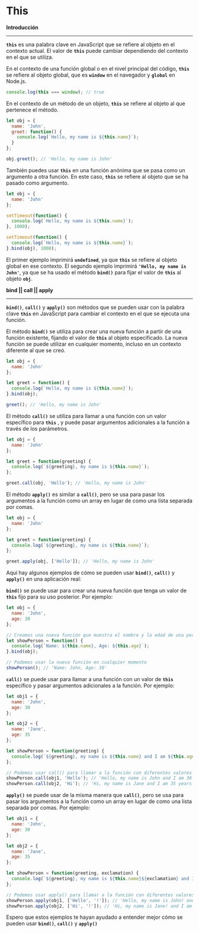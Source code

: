 # This

**Introducción**

---

**`this`** es una palabra clave en JavaScript que se refiere al objeto en el contexto actual. El valor de **`this`** puede cambiar dependiendo del contexto en el que se utiliza.

En el contexto de una función global o en el nivel principal del código, **`this`** se refiere al objeto global, que es **`window`** en el navegador y **`global`** en Node.js.

```jsx
console.log(this === window); // true
```

En el contexto de un método de un objeto, **`this`** se refiere al objeto al que pertenece el método.

```jsx
let obj = {
  name: 'John',
  greet: function() {
    console.log(`Hello, my name is ${this.name}`);
  }
};

obj.greet(); // 'Hello, my name is John'
```

También puedes usar **`this`** en una función anónima que se pasa como un argumento a otra función. En este caso, **`this`** se refiere al objeto que se ha pasado como argumento.

```jsx
let obj = {
  name: 'John'
};

setTimeout(function() {
  console.log(`Hello, my name is ${this.name}`);
}, 1000);

setTimeout(function() {
  console.log(`Hello, my name is ${this.name}`);
}.bind(obj), 1000);
```

El primer ejemplo imprimirá **`undefined`**, ya que **`this`** se refiere al objeto global en ese contexto. El segundo ejemplo imprimirá **`'Hello, my name is John'`**, ya que se ha usado el método **`bind()`** para fijar el valor de **`this`** al objeto **`obj`**.

**bind || call || apply**

---

**`bind()`**, **`call()`** y **`apply()`** son métodos que se pueden usar con la palabra clave **`this`** en JavaScript para cambiar el contexto en el que se ejecuta una función.

El método **`bind()`** se utiliza para crear una nueva función a partir de una función existente, fijando el valor de **`this`** al objeto especificado. La nueva función se puede utilizar en cualquier momento, incluso en un contexto diferente al que se creó.

```jsx
let obj = {
  name: 'John'
};

let greet = function() {
  console.log(`Hello, my name is ${this.name}`);
}.bind(obj);

greet(); // 'Hello, my name is John'
```

El método **`call()`** se utiliza para llamar a una función con un valor específico para **`this`**
, y puede pasar argumentos adicionales a la función a través de los parámetros.

```jsx
let obj = {
  name: 'John'
};

let greet = function(greeting) {
  console.log(`${greeting}, my name is ${this.name}`);
};

greet.call(obj, 'Hello'); // 'Hello, my name is John'
```

El método **`apply()`** es similar a **`call()`**, pero se usa para pasar los argumentos a la función como un array en lugar de como una lista separada por comas.

```jsx
let obj = {
  name: 'John'
};

let greet = function(greeting) {
  console.log(`${greeting}, my name is ${this.name}`);
};

greet.apply(obj, ['Hello']); // 'Hello, my name is John'
```

Aquí hay algunos ejemplos de cómo se pueden usar **`bind()`**, **`call()`** y **`apply()`** en una aplicación real:

**`bind()`** se puede usar para crear una nueva función que tenga un valor de **`this`** fijo para su uso posterior. Por ejemplo:

```jsx
let obj = {
  name: 'John',
  age: 30
};

// Creamos una nueva función que muestra el nombre y la edad de una persona
let showPerson = function() {
  console.log(`Name: ${this.name}, Age: ${this.age}`);
}.bind(obj);

// Podemos usar la nueva función en cualquier momento
showPerson(); // 'Name: John, Age: 30'
```

**`call()`** se puede usar para llamar a una función con un valor de **`this`** específico y pasar argumentos adicionales a la función. Por ejemplo:

```jsx
let obj1 = {
  name: 'John',
  age: 30
};

let obj2 = {
  name: 'Jane',
  age: 35
};

let showPerson = function(greeting) {
  console.log(`${greeting}, my name is ${this.name} and I am ${this.age} years old`);
};

// Podemos usar call() para llamar a la función con diferentes valores de this y argumentos
showPerson.call(obj1, 'Hello'); // 'Hello, my name is John and I am 30 years old'
showPerson.call(obj2, 'Hi'); // 'Hi, my name is Jane and I am 35 years old'
```

**`apply()`** se puede usar de la misma manera que **`call()`**, pero se usa para pasar los argumentos a la función como un array en lugar de como una lista separada por comas. Por ejemplo:

```jsx
let obj1 = {
  name: 'John',
  age: 30
};

let obj2 = {
  name: 'Jane',
  age: 35
};

let showPerson = function(greeting, exclamation) {
  console.log(`${greeting}, my name is ${this.name}${exclamation} and I am ${this.age} years old`);
};

// Podemos usar apply() para llamar a la función con diferentes valores de this y argumentos
showPerson.apply(obj1, ['Hello', '!']); // 'Hello, my name is John! and I am 30 years old'
showPerson.apply(obj2, ['Hi', '!']); // 'Hi, my name is Jane! and I am 35 years old'

```

Espero que estos ejemplos te hayan ayudado a entender mejor cómo se pueden usar **`bind()`**, **`call()`** y **`apply()`**